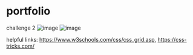 # portfolio
challenge 2
![image](https://user-images.githubusercontent.com/90726860/142019400-af913825-75fa-4c9b-808d-9e364435fb2f.png)
![image](https://user-images.githubusercontent.com/90726860/142019486-73710b6f-dd80-4732-b630-dba1856571db.png)


helpful links: https://www.w3schools.com/css/css_grid.asp, https://css-tricks.com/

